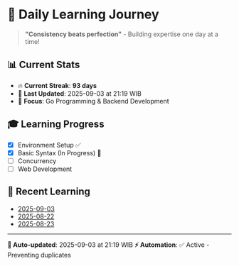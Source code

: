 # 🚀 Daily Learning Journey

> **"Consistency beats perfection"** - Building expertise one day at a time!

## 📊 Current Stats
- 🔥 **Current Streak**: **93 days**
- 📅 **Last Updated**: 2025-09-03 at 21:19 WIB
- 🎯 **Focus**: Go Programming & Backend Development

## 🎓 Learning Progress
- [x] Environment Setup ✅
- [x] Basic Syntax (In Progress) 🔄
- [ ] Concurrency
- [ ] Web Development

## 📖 Recent Learning
- [2025-09-03](learning-log/.md)
- [2025-08-22](learning-log/.md)
- [2025-08-23](learning-log/.md)

---
**🤖 Auto-updated**: 2025-09-03 at 21:19 WIB
**⚡ Automation**: ✅ Active - Preventing duplicates
